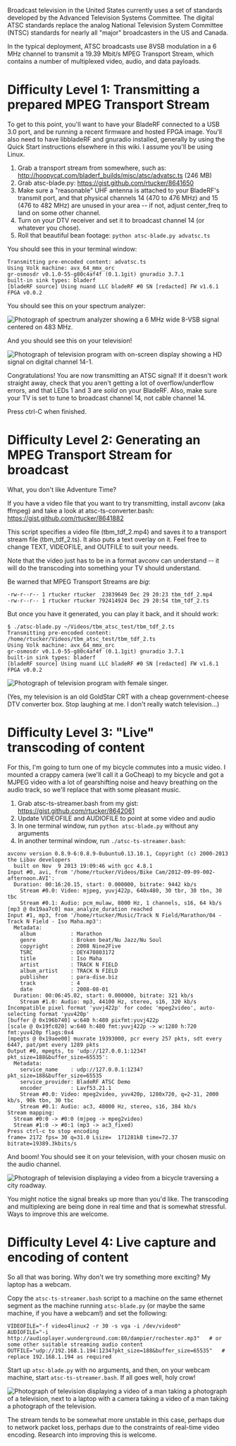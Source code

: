 Broadcast television in the United States currently uses a set of standards developed by the Advanced Television Systems Committee.  The digital ATSC standards replace the analog National Television System Committee (NTSC) standards for nearly all "major" broadcasters in the US and Canada.

In the typical deployment, ATSC broadcasts use 8VSB modulation in a 6 MHz channel to transmit a 19.39 Mbit/s MPEG Transport Stream, which contains a number of multiplexed video, audio, and data payloads.

# Difficulty Level 1: Transmitting a prepared MPEG Transport Stream

To get to this point, you'll want to have your BladeRF connected to a USB 3.0 port, and be running a recent firmware and hosted FPGA image.  You'll also need to have libbladeRF and gnuradio installed, generally by using the Quick Start instructions elsewhere in this wiki.  I assume you'll be using Linux.

1. Grab a transport stream from somewhere, such as: http://hoopycat.com/bladerf_builds/misc/atsc/advatsc.ts (246 MB)
2. Grab atsc-blade.py: https://gist.github.com/rtucker/8641650
3. Make sure a "reasonable" UHF antenna is attached to your BladeRF's transmit port, and that physical channels 14 (470 to 476 MHz) and 15 (476 to 482 MHz) are unused in your area -- if not, adjust center_freq to land on some other channel.
4. Turn on your DTV receiver and set it to broadcast channel 14 (or whatever you chose).
5. Roll that beautiful bean footage: ```python atsc-blade.py advatsc.ts```

You should see this in your terminal window:

```
Transmitting pre-encoded content: advatsc.ts
Using Volk machine: avx_64_mmx_orc
gr-osmosdr v0.1.0-55-g80c4af4f (0.1.1git) gnuradio 3.7.1
built-in sink types: bladerf 
[bladeRF source] Using nuand LLC bladeRF #0 SN [redacted] FW v1.6.1 FPGA v0.0.2
```

You should see this on your spectrum analyzer:

![Photograph of spectrum analyzer showing a 6 MHz wide 8-VSB signal centered on 483 MHz.](http://hoopycat.com/bladerf_builds/misc/atsc/atsc-1.jpg)

And you should see this on your television!

![Photograph of television program with on-screen display showing a HD signal on digital channel 14-1.](http://hoopycat.com/bladerf_builds/misc/atsc/atsc-2.jpg)

Congratulations!  You are now transmitting an ATSC signal!  If it doesn't work straight away, check that you aren't getting a lot of overflow/underflow errors, and that LEDs 1 and 3 are *solid* on your BladeRF.  Also, make sure your TV is set to tune to broadcast channel 14, not cable channel 14.

Press ctrl-C when finished.

# Difficulty Level 2: Generating an MPEG Transport Stream for broadcast

What, you don't like Adventure Time?

If you have a video file that you want to try transmitting, install avconv (aka ffmpeg) and take a look at atsc-ts-converter.bash: https://gist.github.com/rtucker/8641882

This script specifies a video file (tbm_tdf_2.mp4) and saves it to a transport stream file (tbm_tdf_2.ts).  It also puts a text overlay on it.  Feel free to change TEXT, VIDEOFILE, and OUTFILE to suit your needs.

Note that the video just has to be in a format avconv can understand -- it will do the transcoding into something your TV should understand.

Be warned that MPEG Transport Streams are *big*:

```
-rw-r--r-- 1 rtucker rtucker  23839649 Dec 29 20:23 tbm_tdf_2.mp4
-rw-r--r-- 1 rtucker rtucker 792414924 Dec 29 20:54 tbm_tdf_2.ts
```

But once you have it generated, you can play it back, and it should work:

```
$ ./atsc-blade.py ~/Videos/tbm_atsc_test/tbm_tdf_2.ts 
Transmitting pre-encoded content: /home/rtucker/Videos/tbm_atsc_test/tbm_tdf_2.ts
Using Volk machine: avx_64_mmx_orc
gr-osmosdr v0.1.0-55-g80c4af4f (0.1.1git) gnuradio 3.7.1
built-in sink types: bladerf 
[bladeRF source] Using nuand LLC bladeRF #0 SN [redacted] FW v1.6.1 FPGA v0.0.2
```

![Photograph of television program with female singer.](http://hoopycat.com/bladerf_builds/misc/atsc/atsc-3.jpg)

(Yes, my television is an old GoldStar CRT with a cheap government-cheese DTV converter box.  Stop laughing at me.  I don't really watch television...)

# Difficulty Level 3: "Live" transcoding of content

For this, I'm going to turn one of my bicycle commutes into a music video.  I mounted a crappy camera (we'll call it a GoCheap) to my bicycle and got a MJPEG video with a lot of gearshifting noise and heavy breathing on the audio track, so we'll replace that with some pleasant music.

1. Grab atsc-ts-streamer.bash from my gist: https://gist.github.com/rtucker/8642061
2. Update VIDEOFILE and AUDIOFILE to point at some video and audio
3. In one terminal window, run ```python atsc-blade.py``` without any arguments
4. In another terminal window, run ```./atsc-ts-streamer.bash```:

```
avconv version 0.8.9-6:0.8.9-0ubuntu0.13.10.1, Copyright (c) 2000-2013 the Libav developers
  built on Nov  9 2013 19:09:46 with gcc 4.8.1
Input #0, avi, from '/home/rtucker/Videos/Bike Cam/2012-09-09-002-afternoon.AVI':
  Duration: 00:16:20.15, start: 0.000000, bitrate: 9442 kb/s
    Stream #0.0: Video: mjpeg, yuvj422p, 640x480, 30 tbr, 30 tbn, 30 tbc
    Stream #0.1: Audio: pcm_mulaw, 8000 Hz, 1 channels, s16, 64 kb/s
[mp3 @ 0x19aa7c0] max_analyze_duration reached
Input #1, mp3, from '/home/rtucker/Music/Track N Field/Marathon/04 - Track N Field - Iso Maha.mp3':
  Metadata:
    album           : Marathon
    genre           : Broken beat/Nu Jazz/Nu Soul
    copyright       : 2008 Nine2Five
    TSRC            : DEY470803172
    title           : Iso Maha
    artist          : TRACK N FIELD
    album_artist    : TRACK N FIELD
    publisher       : para-dise.biz
    track           : 4
    date            : 2008-08-01
  Duration: 00:06:45.02, start: 0.000000, bitrate: 321 kb/s
    Stream #1.0: Audio: mp3, 44100 Hz, stereo, s16, 320 kb/s
Incompatible pixel format 'yuvj422p' for codec 'mpeg2video', auto-selecting format 'yuv420p'
[buffer @ 0x196b740] w:640 h:480 pixfmt:yuvj422p
[scale @ 0x19fc020] w:640 h:480 fmt:yuvj422p -> w:1280 h:720 fmt:yuv420p flags:0x4
[mpegts @ 0x19aee00] muxrate 19393000, pcr every 257 pkts, sdt every 6447, pat/pmt every 1289 pkts
Output #0, mpegts, to 'udp://127.0.0.1:1234?pkt_size=188&buffer_size=65535':
  Metadata:
    service_name    : udp://127.0.0.1:1234?pkt_size=188&buffer_size=65535
    service_provider: BladeRF ATSC Demo
    encoder         : Lavf53.21.1
    Stream #0.0: Video: mpeg2video, yuv420p, 1280x720, q=2-31, 2000 kb/s, 90k tbn, 30 tbc
    Stream #0.1: Audio: ac3, 48000 Hz, stereo, s16, 384 kb/s
Stream mapping:
  Stream #0:0 -> #0:0 (mjpeg -> mpeg2video)
  Stream #1:0 -> #0:1 (mp3 -> ac3_fixed)
Press ctrl-c to stop encoding
frame= 2172 fps= 30 q=31.0 Lsize=  171281kB time=72.37 bitrate=19389.3kbits/s 
```

And boom!  You should see it on your television, with your chosen music on the audio channel.

![Photograph of television displaying a video from a bicycle traversing a city roadway.](http://hoopycat.com/bladerf_builds/misc/atsc/atsc-4.jpg)

You might notice the signal breaks up more than you'd like.  The transcoding and multiplexing are being done in real time and that is somewhat stressful.  Ways to improve this are welcome.

# Difficulty Level 4: Live capture and encoding of content

So all that was boring.  Why don't we try something more exciting?  My laptop has a webcam.

Copy the ```atsc-ts-streamer.bash``` script to a machine on the same ethernet segment as the machine running ```atsc-blade.py``` (or maybe the same machine, if you have a webcam!) and set the following:

```
VIDEOFILE="-f video4linux2 -r 30 -s vga -i /dev/video0"
AUDIOFILE="-i http://audioplayer.wunderground.com:80/dampier/rochester.mp3"   # or some other suitable streaming audio content
OUTFILE="udp://192.168.1.194:1234?pkt_size=188&buffer_size=65535"   # replace 192.168.1.194 as required
```

Start up ```atsc-blade.py``` with no arguments, and then, on your webcam machine, start ```atsc-ts-streamer.bash```.  If all goes well, holy crow!

![Photograph of television displaying a video of a man taking a photograph of a television, next to a laptop with a camera taking a video of a man taking a photograph of the television.](http://hoopycat.com/bladerf_builds/misc/atsc/atsc-5.jpg)

The stream tends to be somewhat more unstable in this case, perhaps due to network packet loss, perhaps due to the constraints of real-time video encoding.  Research into improving this is welcome.